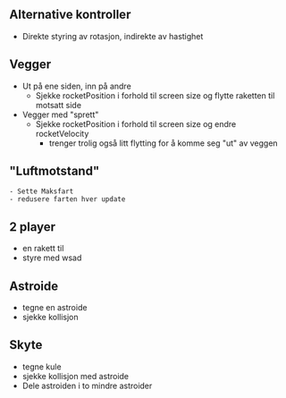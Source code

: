 Alternative kontroller
-----------------------
  - Direkte styring av rotasjon, indirekte av hastighet

Vegger
------
  - Ut på ene siden, inn på andre
    - Sjekke rocketPosition i forhold til screen size og flytte raketten til motsatt side
  - Vegger med "sprett"
    - Sjekke rocketPosition i forhold til screen size og endre rocketVelocity 
      - trenger trolig også litt flytting for å komme seg "ut" av veggen

"Luftmotstand"
--------------
    - Sette Maksfart
    - redusere farten hver update

2 player
-----------
  - en rakett til 
  - styre med wsad

Astroide
--------
  - tegne en astroide 
  - sjekke kollisjon

Skyte
------
  - tegne kule
  - sjekke kollisjon med astroide
  - Dele astroiden i to mindre astroider